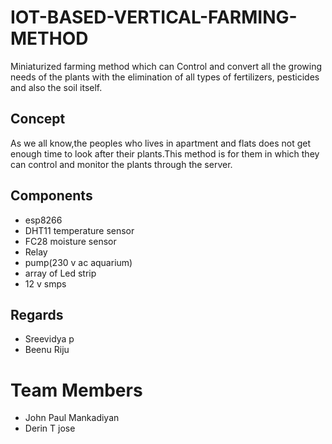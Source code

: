 # IOT-BASED-VERTICAL-FARMING-METHOD
Miniaturized farming method which can Control and convert all the growing needs of the plants with the elimination of all types of fertilizers, pesticides and also the soil itself.
## Concept
As we all know,the peoples who lives in apartment and flats does not get enough time to look after their plants.This method is for them in which they can control and monitor the plants through the server.
## Components
* esp8266
* DHT11 temperature sensor
* FC28 moisture sensor
* Relay
* pump(230 v ac aquarium)
* array of Led strip
* 12 v smps
## Regards
* Sreevidya p
* Beenu Riju
# Team Members
* John Paul Mankadiyan
* Derin T jose
